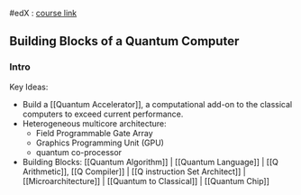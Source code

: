 #edX : [course link](https://courses.edx.org/courses/course-v1:DelftX+QTM2x+3T2019/course/#block-v1:DelftX+QTM2x+3T2019+type@chapter+block@a131e0be9997447d852df53e7544df37)

## Building Blocks of a Quantum Computer
### Intro
Key Ideas:
* Build a [[Quantum Accelerator]], a computational add-on to the classical computers to exceed current performance.
* Heterogeneous multicore architecture:
	* Field Programmable Gate Array
	* Graphics Programming Unit (GPU)
	* quantum co-processor
* Building Blocks:
	[[Quantum Algorithm]]
	|
	[[Quantum Language]]
	|
	[[Q Arithmetic]], [[Q Compiler]]
	|
	[[Q instruction Set Architect]]
	|
	[[Microarchitecture]]
	|
	[[Quantum to Classical]]
	|
	[[Quantum Chip]]
	
